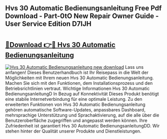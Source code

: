 ## Hvs 30 Automatic Bedienungsanleitung Free Pdf Download - Part-0tO New Repair Owner Guide - User Service Edition D7IJH

# <h2><a href="http://df3z84.blite.top/?on=Hvs+30+Automatic+Bedienungsanleitung">🔗Download 👉🔴 Hvs 30 Automatic Bedienungsanleitung</a></h2>

[![Hvs 30 Automatic Bedienungsanleitung new download](https://i.imgur.com/lujVjoI.png)](http://df3z84.blite.top/?on=Hvs+30+Automatic+Bedienungsanleitung)
Lass uns anfangen! Dieses Benutzerhandbuch ist Ihr Reisepass in die Welt der Möglichkeiten mit Ihrem neuen Hvs 30 Automatic Bedienungsanleitung. Machen Sie sich mit den Funktionen, dem Installationsprozess und den Betriebsrichtlinien vertraut. Wichtige Informationen Hvs 30 Automatic BedienungsanleitungD In Bezug auf Konnektivität Dieses Produkt benötigt eine stabile Internetverbindung für eine optimale Leistung. Zu den erweiterten Funktionen von Hvs 30 Automatic Bedienungsanleitung gehören automatische Software-Updates, anpassbares Dashboard, mehrsprachige Unterstützung und Sprachaktivierung, auf die alle über die Benutzeroberfläche zugegriffen und angepasst werden können. Ihre Zufriedenheit ist garantiert Hvs 30 Automatic BedienungsanleitungDD. Wir stehen hinter der Qualität unserer Produkte und Dienstleistungen.
